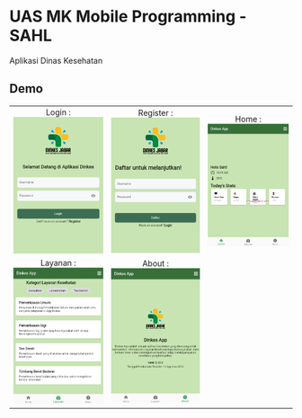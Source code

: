 # UAS MK Mobile Programming - SAHL

Aplikasi Dinas Kesehatan

## Demo
| | | |
|:-------------------------:|:-------------------------:|:-------------------------:|
|Login : <img width="1024" src="https://github.com/MasSahal/uas-smt4-mobile-programming/blob/main/assets/login.png?raw=true">|Register : <img width="1024" src="https://github.com/MasSahal/uas-smt4-mobile-programming/blob/main/assets/register.png?raw=true">|Home : <img width="1024" src="https://github.com/MasSahal/uas-smt4-mobile-programming/blob/main/assets/home.png?raw=true">|
|Layanan : <img width="1024" src="https://github.com/MasSahal/uas-smt4-mobile-programming/blob/main/assets/layanan.png?raw=true">|About : <img width="1024" src="https://github.com/MasSahal/uas-smt4-mobile-programming/blob/main/assets/about.png?raw=true">|